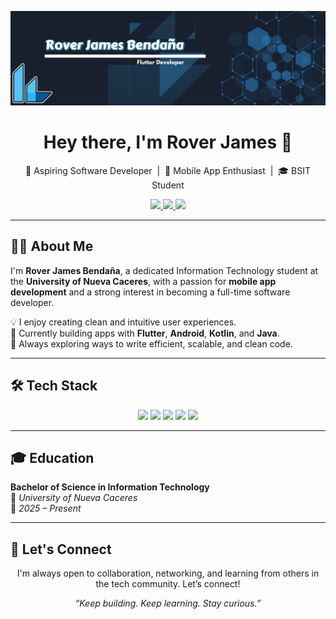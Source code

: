![](images/bgbanner100.png)
<h1 align="center">Hey there, I'm Rover James 👋</h1>

<p align="center">
  🚀 Aspiring Software Developer &nbsp;|&nbsp; 📱 Mobile App Enthusiast &nbsp;|&nbsp; 🎓 BSIT Student  
</p>

<p align="center">
  <a href="mailto:dev.ccroutier1@gmail.com">
    <img src="https://img.shields.io/badge/Email-dev.ccroutier1@gmail.com-D14836?style=for-the-badge&logo=gmail&logoColor=white" />
  </a>
  <a href="https://twitter.com/ccroutier1">
    <img src="https://img.shields.io/badge/Twitter-@ccroutier1-1DA1F2?style=for-the-badge&logo=twitter&logoColor=white" />
  </a>
  <a href="https://www.linkedin.com/in/rover-james-benda%C3%B1a-461942270/">
    <img src="https://img.shields.io/badge/LinkedIn-Rover%20James%20Bendaña-0077B5?style=for-the-badge&logo=linkedin&logoColor=white" />
  </a>
</p>

---

## 👨‍💻 About Me

I'm **Rover James Bendaña**, a dedicated Information Technology student at the **University of Nueva Caceres**, with a passion for **mobile app development** and a strong interest in becoming a full-time software developer.

💡 I enjoy creating clean and intuitive user experiences.  
📱 Currently building apps with **Flutter**, **Android**, **Kotlin**, and **Java**.  
🧠 Always exploring ways to write efficient, scalable, and clean code.

---

## 🛠️ Tech Stack

<p align="center">
  <img src="https://img.shields.io/badge/Android-3DDC84?style=for-the-badge&logo=android&logoColor=white" />
  <img src="https://img.shields.io/badge/Kotlin-7F52FF?style=for-the-badge&logo=kotlin&logoColor=white" />
  <img src="https://img.shields.io/badge/Java-ED8B00?style=for-the-badge&logo=java&logoColor=white" />
  <img src="https://img.shields.io/badge/Dart-0175C2?style=for-the-badge&logo=dart&logoColor=white" />
  <img src="https://img.shields.io/badge/Flutter-02569B?style=for-the-badge&logo=flutter&logoColor=white" />
</p>

---

## 🎓 Education

**Bachelor of Science in Information Technology**  
📍 *University of Nueva Caceres*  
📅 *2025 – Present*

---

## 🤝 Let's Connect

<p align="center">
  I'm always open to collaboration, networking, and learning from others in the tech community. Let’s connect!
</p>

<p align="center">
  <em>“Keep building. Keep learning. Stay curious.”</em>
</p>
